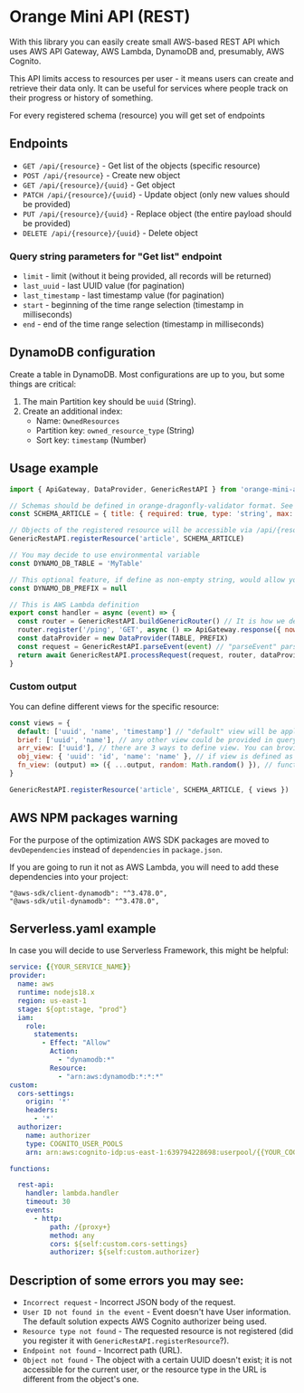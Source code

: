 # Orange Mini API (REST)

With this library you can easily create small AWS-based REST API which uses AWS API Gateway, AWS Lambda, DynamoDB and, presumably, AWS Cognito.

This API limits access to resources per user - it means users can create and retrieve their data only. It can be useful for services where people track on their progress or history of something.

For every registered schema (resource) you will get set of endpoints

## Endpoints

* `GET /api/{resource}` - Get list of the objects (specific resource)
* `POST /api/{resource}` - Create new object
* `GET /api/{resource}/{uuid}` - Get object
* `PATCH /api/{resource}/{uuid}` - Update object (only new values should be provided)
* `PUT /api/{resource}/{uuid}` - Replace object (the entire payload should be provided)
* `DELETE /api/{resource}/{uuid}` - Delete object

### Query string parameters for "Get list" endpoint

* `limit` - limit (without it being provided, all records will be returned)
* `last_uuid` - last UUID value (for pagination)
* `last_timestamp` - last timestamp value (for pagination)
* `start` - beginning of the time range selection (timestamp in milliseconds)
* `end` - end of the time range selection (timestamp in milliseconds)

## DynamoDB configuration

Create a table in DynamoDB. Most configurations are up to you, but some things are critical:

1. The main Partition key should be `uuid` (String).
2. Create an additional index:
   - Name: `OwnedResources`
   - Partition key: `owned_resource_type` (String)
   - Sort key: `timestamp` (Number)

## Usage example

```javascript
import { ApiGateway, DataProvider, GenericRestAPI } from 'orange-mini-api-rest'

// Schemas should be defined in orange-dragonfly-validator format. See more at https://github.com/charger88/orange-dragonfly-validator
const SCHEMA_ARTICLE = { title: { required: true, type: 'string', max: 512 } }

// Objects of the registered resource will be accessible via /api/{resource} and /api/{resource}/{uuid} URIs.
GenericRestAPI.registerResource('article', SCHEMA_ARTICLE)

// You may decide to use environmental variable
const DYNAMO_DB_TABLE = 'MyTable'

// This optional feature, if define as non-empty string, would allow you to use one DynamoDB table for multiple projects - it will be part of the owned_resource_type key
const DYNAMO_DB_PREFIX = null

// This is AWS Lambda definition
export const handler = async (event) => {
  const router = GenericRestAPI.buildGenericRouter() // It is how we define router with all necessary endpoints
  router.register('/ping', 'GET', async () => ApiGateway.response({ now: Date.now() })) // Custom route
  const dataProvider = new DataProvider(TABLE, PREFIX)
  const request = GenericRestAPI.parseEvent(event) // "parseEvent" parses AWS API Gateway event
  return await GenericRestAPI.processRequest(request, router, dataProvider)
}
```

### Custom output

You can define different views for the specific resource:

```javascript
const views = {
  default: ['uuid', 'name', 'timestamp'] // "default" view will be applied by default.
  brief: ['uuid', 'name'], // any other view could be provided in query string like "/resources?view=brief"
  arr_view: ['uuid'], // there are 3 ways to define view. You can brovide array with the list of parameters to show
  obj_view: { 'uuid': 'id', 'name': 'name' }, // if view is defined as array, it will work as mapping (original parameter name to output parameter)
  fn_view: (output) => ({ ...output, random: Math.random() }), // function used for view woud receive generic output as parameter and should return the formatted one
}

GenericRestAPI.registerResource('article', SCHEMA_ARTICLE, { views })
```

## AWS NPM packages warning

For the purpose of the optimization AWS SDK packages are moved to `devDependencies` instead of `dependencies` in `package.json`.

If you are going to run it not as AWS Lambda, you will need to add these dependencies into your project:

```
"@aws-sdk/client-dynamodb": "^3.478.0",
"@aws-sdk/util-dynamodb": "^3.478.0",
```

## Serverless.yaml example

In case you will decide to use Serverless Framework, this might be helpful:

```yaml
service: {{YOUR_SERVICE_NAME}}
provider:
  name: aws
  runtime: nodejs18.x
  region: us-east-1
  stage: ${opt:stage, "prod"}
  iam:
    role:
      statements:
        - Effect: "Allow"
          Action:
            - "dynamodb:*"
          Resource: 
            - "arn:aws:dynamodb:*:*:*"
custom:
  cors-settings:
    origin: '*'
    headers:
      - '*'
  authorizer:
    name: authorizer
    type: COGNITO_USER_POOLS
    arn: arn:aws:cognito-idp:us-east-1:639794228698:userpool/{{YOUR_COGNITO_POOL_ID}}

functions:

  rest-api:
    handler: lambda.handler
    timeout: 30
    events:
      - http:
          path: /{proxy+}
          method: any
          cors: ${self:custom.cors-settings}
          authorizer: ${self:custom.authorizer}

```

## Description of some errors you may see:

* `Incorrect request` - Incorrect JSON body of the request.
* `User ID not found in the event` - Event doesn't have User information. The default solution expects AWS Cognito authorizer being used.
* `Resource type not found` - The requested resource is not registered (did you register it with `GenericRestAPI.registerResource`?).
* `Endpoint not found` - Incorrect path (URL).
* `Object not found` - The object with a certain UUID doesn't exist; it is not accessible for the current user, or the resource type in the URL is different from the object's one.
